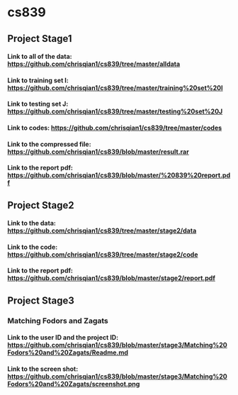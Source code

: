 # cs839
## Project Stage1
#### Link to all of the data: https://github.com/chrisqian1/cs839/tree/master/alldata 
#### Link to training set I: https://github.com/chrisqian1/cs839/tree/master/training%20set%20I
#### Link to testing set J: https://github.com/chrisqian1/cs839/tree/master/testing%20set%20J
#### Link to codes: https://github.com/chrisqian1/cs839/tree/master/codes
#### Link to the compressed file: https://github.com/chrisqian1/cs839/blob/master/result.rar
#### Link to the report pdf: https://github.com/chrisqian1/cs839/blob/master/%20839%20report.pdf
## Project Stage2
#### Link to the data: https://github.com/chrisqian1/cs839/tree/master/stage2/data
#### Link to the code: https://github.com/chrisqian1/cs839/tree/master/stage2/code
#### Link to the report pdf: https://github.com/chrisqian1/cs839/blob/master/stage2/report.pdf
## Project Stage3
### Matching Fodors and Zagats
#### Link to the user ID and the project ID: https://github.com/chrisqian1/cs839/blob/master/stage3/Matching%20Fodors%20and%20Zagats/Readme.md
#### Link to the screen shot: https://github.com/chrisqian1/cs839/blob/master/stage3/Matching%20Fodors%20and%20Zagats/screenshot.png

